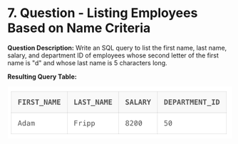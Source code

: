 # 7. Question - Listing Employees Based on Name Criteria

**Question Description:**
Write an SQL query to list the first name, last name, salary, and department ID of employees whose second letter of the first name is "d" and whose last name is 5 characters long.

**Resulting Query Table:**

![alt text](/Sql-ScreenShots/ScreenShot_07.png)
